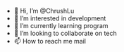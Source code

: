 - 👋 Hi, I’m @ChrushLu
- 👀 I’m interested in development
- 🌱 I’m currently learning program
- 💞️ I’m looking to collaborate on tech
- 📫 How to reach me mail

<!---
ChrushLu/ChrushLu is a ✨ special ✨ repository because its `README.md` (this file) appears on your GitHub profile.
You can click the Preview link to take a look at your changes.
--->
